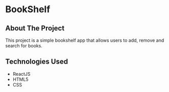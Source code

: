 # BookShelf
## About The Project
This  project is a simple bookshelf app that allows users to add, remove and search for books.

## Technologies Used
- ReactJS
- HTML5
- CSS
